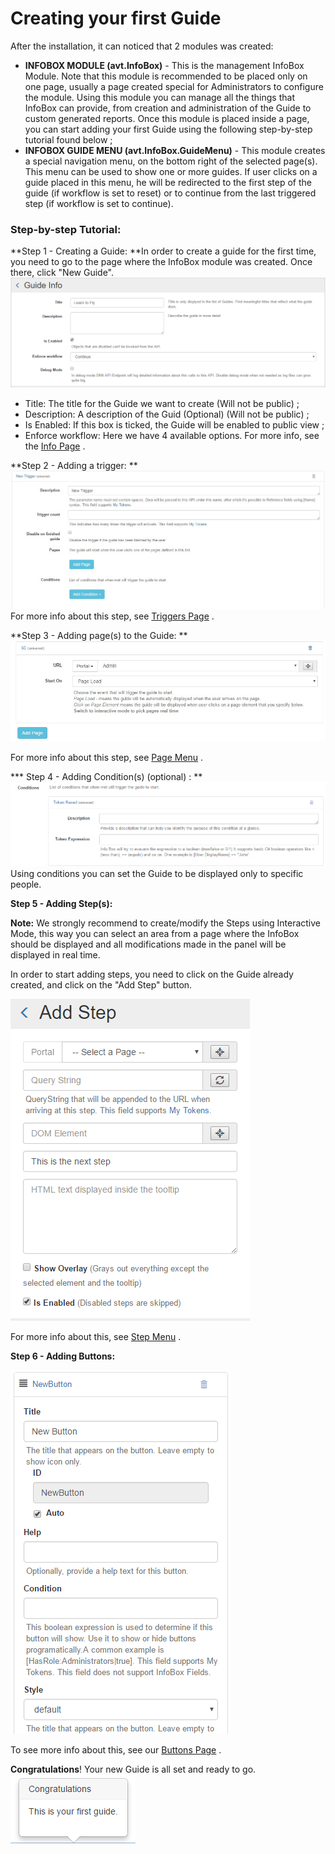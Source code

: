# Creating your first Guide


After the installation, it can noticed that 2 modules was created:
* **INFOBOX MODULE (avt.InfoBox)** - This is the management InfoBox Module. Note that this module is recommended to be placed only on one page, usually a page created special for Administrators to configure the module. Using this module you can manage all the things that InfoBox can provide, from creation and administration of the Guide to custom generated reports.
Once this module is placed inside a page, you can start adding your first Guide using the following step-by-step tutorial found below ;
* **INFOBOX GUIDE MENU (avt.InfoBox.GuideMenu)** - This module creates a special navigation menu, on the bottom right of the selected page(s). This menu can be used to show one or more guides. If user clicks on a guide placed in this menu, he will be redirected to the first step of the guide (if workflow is set to reset) or to continue from the last triggered step (if workflow is set to continue).


### Step-by-step Tutorial:


**Step 1 - Creating a Guide:
**In order to create a guide for the first time, you need to go to the page where the InfoBox module was created. Once there, click "New Guide". 
![](2016-04-08_1709.png)

* Title: The title for the Guide we want to create (Will not be public) ;
* Description: A description of the Guid (Optional) (Will not be public) ;
* Is Enabled: If this box is ticked, the Guide will be enabled to public view ;
* Enforce workflow: Here we have 4 available options. For more info, see the [Info Page](http://infobox.guide.dnnsharp.com/info.html) . 


**Step 2 - Adding a trigger:
**
![](kjk.jpg)
For more info about this step, see [Triggers Page](http://infobox.guide.dnnsharp.com/triggers.html) .


**Step 3 - Adding page(s) to the Guide:
**
![](sdfsd.jpg)

For more info about this step, see [Page Menu](https://dnnsharp.gitbooks.io/info-box/content/pages.html) .


*** Step 4 - Adding Condition(s) (optional) :
**
![](2016-04-08_1726.png)
Using conditions you can set the Guide to be displayed only to specific people.



**Step 5 - Adding Step(s):**


**Note:** We strongly recommend to create/modify the Steps using Interactive Mode, this way you can select an area from a page where the InfoBox should be displayed and all modifications made in the panel will be displayed in real time.

In order to start adding steps, you need to click on the Guide already created, and click on the "Add Step" button.

![](2016-04-08_1731.png)

For more info about this, see [Step Menu](http://infobox.guide.dnnsharp.com/steps.html) .

**Step 6 - Adding Buttons:**

![](2016-04-08_1734.png)

To see more info about this, see our [Buttons Page](http://infobox.guide.dnnsharp.com/buttons.html) .

**Congratulations**! Your new Guide is all set and ready to go.
![](2016-04-08_1747.png)